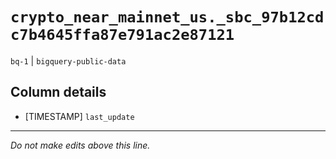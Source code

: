 # `crypto_near_mainnet_us._sbc_97b12cdc7b4645ffa87e791ac2e87121`
`bq-1` | `bigquery-public-data`

## Column details
* [TIMESTAMP] `last_update`

-------------------------------------------------------------------------------
*Do not make edits above this line.*
